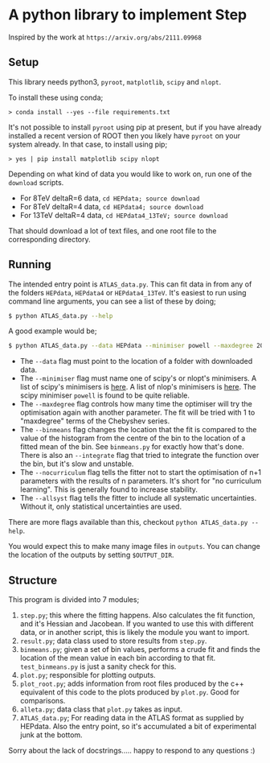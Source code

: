 
# A python library to implement Step

Inspired by the work at `https://arxiv.org/abs/2111.09968`


## Setup

This library needs python3, `pyroot`, `matplotlib`, `scipy` and `nlopt`.

To install these using conda;
```
> conda install --yes --file requirements.txt
```
It's not possible to install `pyroot` using pip at present, 
but if you have already installed a recent version of ROOT
then you likely have `pyroot` on your system already.
In that case, to install using pip;
```
> yes | pip install matplotlib scipy nlopt
```


Depending on what kind of data you would like to work on,
run one of the `download` scripts.

- For 8TeV deltaR=6 data, `cd HEPdata; source download`
- For 8TeV deltaR=4 data, `cd HEPdata4; source download`
- For 13TeV deltaR=4 data, `cd HEPdata4_13TeV; source download`

That should download a lot of text files, and one root file to
the corresponding directory.

## Running

The intended entry point is `ATLAS_data.py`.
This can fit data in from any of the folders `HEPdata`, `HEPdata4` or `HEPdata4_13TeV`.
It's easiest to run using command line arguments,
you can see a list of these by doing;

```bash
$ python ATLAS_data.py --help
```

A good example would be;

```bash
$ python ATLAS_data.py --data HEPdata --minimiser powell --maxdegree 20 --binmeans --nocurriculum --allsyst
```

- The `--data` flag must point to the location of a folder with downloaded data.
- The `--minimiser` flag must name one of scipy's or nlopt's minimisers. A list of scipy's minimisers is [here](https://docs.scipy.org/doc/scipy/reference/generated/scipy.optimize.minimize.html). A list of nlop's minimisers is [here](https://nlopt.readthedocs.io/en/latest/NLopt_Algorithms/). The scipy minimiser `powell` is found to be quite reliable.
- The `--maxdegree` flag controls how many time the optimiser will try the optimisation again with another parameter. The fit will be tried with 1 to "maxdegree" terms of the Chebyshev series.
- The `--binmeans` flag changes the location that the fit is compared to the value of the histogram from the centre of the bin to the location of a fitted mean of the bin. See `binmeans.py` for exactly how that's done. There is also an `--integrate` flag that tried to integrate the function over the bin, but it's slow and unstable.
- The `--nocurriculum` flag tells the fitter not to start the optimisation of n+1 parameters with the results of n parameters. It's short for "no curriculum learning". This is generally found to increase stability.
- The `--allsyst` flag tells the fitter to include all systematic uncertainties. Without it, only statistical uncertainties are used.

There are more flags available than this, checkout `python ATLAS_data.py --help`.

You would expect this to make many image files in `outputs`.
You can change the location of the outputs by setting `$OUTPUT_DIR`.


## Structure

This program is divided into 7 modules;

1. `step.py`; this where the fitting happens. Also calculates the fit function, and it's Hessian and Jacobean. If you wanted to use this with different data, or in another script, this is likely the module you want to import.
2. `result.py`; data class used to store results from `step.py`.
3. `binmeans.py`; given a set of bin values, performs a crude fit and finds the location of the mean value in each bin according to that fit. `test_binmeans.py` is just a sanity check for this.
4. `plot.py`; responsible for plotting outputs.
5. `plot_root.py`; adds information from root files produced by the c++ equivalent of this code to the plots produced by `plot.py`. Good for comparisons.
6. `alleta.py`; data class that `plot.py` takes as input.
7. `ATLAS_data.py`; For reading data in the ATLAS format as supplied by HEPdata. Also the entry point, so it's accumulated a bit of experimental junk at the bottom.

Sorry about the lack of docstrings..... happy to respond to any questions :)
